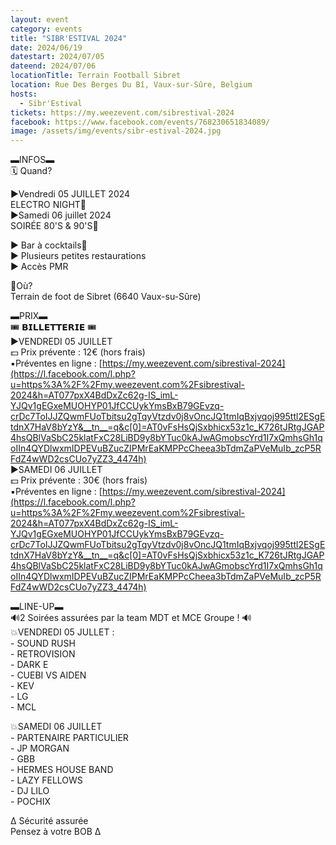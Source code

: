 ```yaml
---
layout: event
category: events
title: "SIBR'ESTIVAL 2024"
date: 2024/06/19
datestart: 2024/07/05
dateend: 2024/07/06
locationTitle: Terrain Football Sibret
location: Rue Des Berges Du Bî, Vaux-sur-Sûre, Belgium
hosts:
  - Sibr'Estival
tickets: https://my.weezevent.com/sibrestival-2024
facebook: https://www.facebook.com/events/768230651834089/
image: /assets/img/events/sibr-estival-2024.jpg
---
```


▬INFOS▬  
🗓 Quand?

►Vendredi 05 JUILLET 2024  
ELECTRO NIGHT🤟  
►Samedi 06 juillet 2024  
SOIRÉE 80'S & 90'S🌴

► Bar à cocktails🍹  
► Plusieurs petites restaurations  
► Accès PMR

📍Où?  
Terrain de foot de Sibret (6640 Vaux-su-Sûre)

▬PRIX▬  
🎟 𝗕𝗜𝗟𝗟𝗘𝗧𝗧𝗘𝗥𝗜𝗘 🎟  
►VENDREDI 05 JUILLET  
💵 Prix prévente : 12€ (hors frais)  
▪️Préventes en ligne : [https://my.weezevent.com/sibrestival-2024](https://l.facebook.com/l.php?u=https%3A%2F%2Fmy.weezevent.com%2Fsibrestival-2024&h=AT077pxX4BdDxZc62g-IS_imL-YJQv1gEGxeMUOHYP01JfCCUykYmsBxB79GEvzq-crDc7ToIJJZQwmFUoTbitsu2gTqyVtzdv0j8vOncJQ1tmIqBxjvqoj995ttl2ESgEtdnX7HaV8bYzY&__tn__=q&c[0]=AT0vFsHsQjSxbhicx53z1c_K726tJRtgJGAP4hsQBlVaSbC25klatFxC28LiBD9y8bYTuc0kAJwAGmobscYrd1I7xQmhsGh1qoIIn4QYDlwxmIDPEVuBZucZIPMrEaKMPPcCheea3bTdmZaPVeMuIb_zcP5RFdZ4wWD2csCUo7yZZ3_4474h)  
►SAMEDI 06 JUILLET  
💵 Prix prévente : 30€ (hors frais)  
▪️Préventes en ligne : [https://my.weezevent.com/sibrestival-2024](https://l.facebook.com/l.php?u=https%3A%2F%2Fmy.weezevent.com%2Fsibrestival-2024&h=AT077pxX4BdDxZc62g-IS_imL-YJQv1gEGxeMUOHYP01JfCCUykYmsBxB79GEvzq-crDc7ToIJJZQwmFUoTbitsu2gTqyVtzdv0j8vOncJQ1tmIqBxjvqoj995ttl2ESgEtdnX7HaV8bYzY&__tn__=q&c[0]=AT0vFsHsQjSxbhicx53z1c_K726tJRtgJGAP4hsQBlVaSbC25klatFxC28LiBD9y8bYTuc0kAJwAGmobscYrd1I7xQmhsGh1qoIIn4QYDlwxmIDPEVuBZucZIPMrEaKMPPcCheea3bTdmZaPVeMuIb_zcP5RFdZ4wWD2csCUo7yZZ3_4474h)

▬LINE-UP▬  
🔊2 Soirées assurées par la team MDT et MCE Groupe ! 🔊  
💥VENDREDI 05 JULLET :  
\- SOUND RUSH  
\- RETROVISION  
\- DARK E  
\- CUEBI VS AIDEN  
\- KEV  
\- LG  
\- MCL

💥SAMEDI 06 JUILLET  
\- PARTENAIRE PARTICULIER  
\- JP MORGAN  
\- GBB  
\- HERMES HOUSE BAND  
\- LAZY FELLOWS  
\- DJ LILO  
\- POCHIX

Δ Sécurité assurée  
Pensez à votre BOB Δ